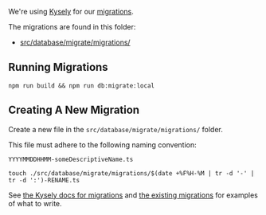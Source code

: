 We're using [Kysely](https://kysely.dev/docs/migrations) for our
[migrations](https://www.dbvis.com/thetable/introduction-to-database-migration-a-beginners-guide/).

The migrations are found in this folder:

* [src/database/migrate/migrations/](./src/database/migrate/migrations/)

## Running Migrations

```shell
npm run build && npm run db:migrate:local
```

## Creating A New Migration

Create a new file in the `src/database/migrate/migrations/` folder.

This file must adhere to the following naming convention:

```
YYYYMMDDHHMM-someDescriptiveName.ts
```

```shell
touch ./src/database/migrate/migrations/$(date +%F%H-%M | tr -d '-' | tr -d ':')-RENAME.ts
```

See [the Kysely docs for migrations](https://kysely.dev/docs/migrations#migration-files)
and [the existing migrations](./src/database/migrate/migrations/) for examples of what to write.
